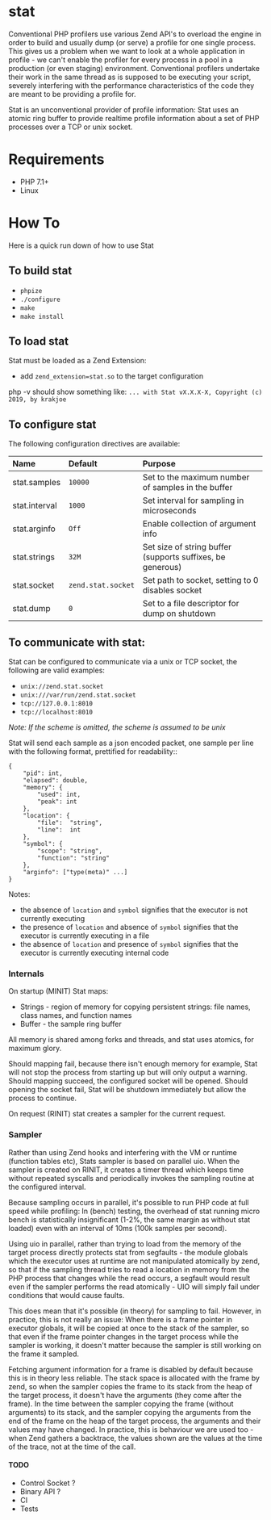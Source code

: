 # stat

Conventional PHP profilers use various Zend API's to overload the engine in order to build and usually dump (or serve) a profile for one single process. This gives us a problem when we want to look at a whole application in profile - we can't enable the profiler for every process in a pool in a production (or even staging) environment. Conventional profilers undertake their work in the same thread as is supposed to be executing your script, severely interfering with the performance characteristics of the code they are meant to be providing a profile for.

Stat is an unconventional provider of profile information: Stat uses an atomic ring buffer to provide realtime profile information about a set of PHP processes over a TCP or unix socket.

# Requirements

  - PHP 7.1+
  - Linux

# How To

Here is a quick run down of how to use Stat

## To build stat

  - `phpize`
  - `./configure`
  - `make`
  - `make install`

## To load stat

Stat must be loaded as a Zend Extension:

  - add `zend_extension=stat.so` to the target configuration

php -v should show something like: `... with Stat vX.X.X-X, Copyright (c) 2019, by krakjoe`

## To configure stat

The following configuration directives are available:

| Name           | Default                   | Purpose                                                        |
|:---------------|:--------------------------|:---------------------------------------------------------------|
|stat.samples    |`10000`                    | Set to the maximum number of samples in the buffer             |
|stat.interval   |`1000`                     | Set interval for sampling in microseconds                      |
|stat.arginfo    |`Off`                      | Enable collection of argument info                             |
|stat.strings    |`32M`                      | Set size of string buffer (supports suffixes, be generous)     |
|stat.socket     |`zend.stat.socket`         | Set path to socket, setting to 0 disables socket               |
|stat.dump       |`0`                        | Set to a file descriptor for dump on shutdown                  |

## To communicate with stat:

Stat can be configured to communicate via a unix or TCP socket, the following are valid examples:

  - `unix://zend.stat.socket`
  - `unix:///var/run/zend.stat.socket`
  - `tcp://127.0.0.1:8010`
  - `tcp://localhost:8010`

*Note: If the scheme is omitted, the scheme is assumed to be unix*

Stat will send each sample as a json encoded packet, one sample per line with the following format, prettified for readability::

    {
        "pid": int,
        "elapsed": double,
        "memory": {
            "used": int,
            "peak": int
        },
        "location": {
            "file":  "string",
            "line":  int
        },
        "symbol": {
            "scope": "string",
            "function": "string"
        },
        "arginfo": ["type(meta)" ...]
    }

Notes:

  - the absence of `location` and `symbol` signifies that the executor is not currently executing
  - the presence of `location` and absence of `symbol` signifies that the executor is currently executing in a file
  - the absence of `location` and presence of `symbol` signifies that the executor is currently executing internal code

### Internals

On startup (MINIT) Stat maps:

  - Strings - region of memory for copying persistent strings: file names, class names, and function names
  - Buffer  - the sample ring buffer

All memory is shared among forks and threads, and stat uses atomics, for maximum glory.

Should mapping fail, because there isn't enough memory for example, Stat will not stop the process from starting up but will only output a warning. Should mapping succeed, the configured socket will be opened. Should opening the socket fail, Stat will be shutdown immediately but allow the process to continue.

On request (RINIT) stat creates a sampler for the current request.

### Sampler

Rather than using Zend hooks and interfering with the VM or runtime (function tables etc), Stats sampler is based on parallel uio. When the sampler is created on RINIT, it creates a timer thread which keeps time without repeated syscalls and periodically invokes the sampling routine at the configured interval.

Because sampling occurs in parallel, it's possible to run PHP code at full speed while profiling: In (bench) testing, the overhead of stat running micro bench is statistically insignificant (1-2%, the same margin as without stat loaded) even with an interval of 10ms (100k samples per second).

Using uio in parallel, rather than trying to load from the memory of the target process directly protects stat from segfaults - the module globals which the executor uses at runtime are not manipulated atomically by zend, so that if the sampling thread tries to read a location in memory from the PHP process that changes while the read occurs, a segfault would result even if the sampler performs the read atomically - UIO will simply fail under conditions that would cause faults.

This does mean that it's possible (in theory) for sampling to fail. However, in practice, this is not really an issue: When there is a frame pointer in executor globals, it will be copied at once to the stack of the sampler, so that even if the frame pointer changes in the target process while the sampler is working, it doesn't matter because the sampler is still working on the frame it sampled.

Fetching argument information for a frame is disabled by default because this is in theory less reliable. The stack space is allocated with the frame by zend, so when the sampler copies the frame to its stack from the heap of the target process, it doesn't have the arguments (they come after the frame). In the time between the sampler copying the frame (without arguments) to its stack, and the sampler copying the arguments from the end of the frame on the heap of the target process, the arguments and their values may have changed. In practice, this is behaviour we are used too - when Zend gathers a backtrace, the values shown are the values at the time of the trace, not at the time of the call.

#### TODO

 - Control Socket ?
 - Binary API ?
 - CI
 - Tests
